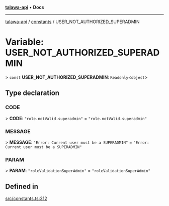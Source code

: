 [**talawa-api**](../../README.md) • **Docs**

***

[talawa-api](../../modules.md) / [constants](../README.md) / USER\_NOT\_AUTHORIZED\_SUPERADMIN

# Variable: USER\_NOT\_AUTHORIZED\_SUPERADMIN

\> `const` **USER\_NOT\_AUTHORIZED\_SUPERADMIN**: `Readonly`\<`object`\>

## Type declaration

### CODE

\> **CODE**: `"role.notValid.superadmin"` = `"role.notValid.superadmin"`

### MESSAGE

\> **MESSAGE**: `"Error: Current user must be a SUPERADMIN"` = `"Error: Current user must be a SUPERADMIN"`

### PARAM

\> **PARAM**: `"roleValidationSuperAdmin"` = `"roleValidationSuperAdmin"`

## Defined in

[src/constants.ts:312](https://github.com/PalisadoesFoundation/talawa-api/blob/a87b45a1c490c996c3a8a52e117ecbaa4742ef49/src/constants.ts#L312)
